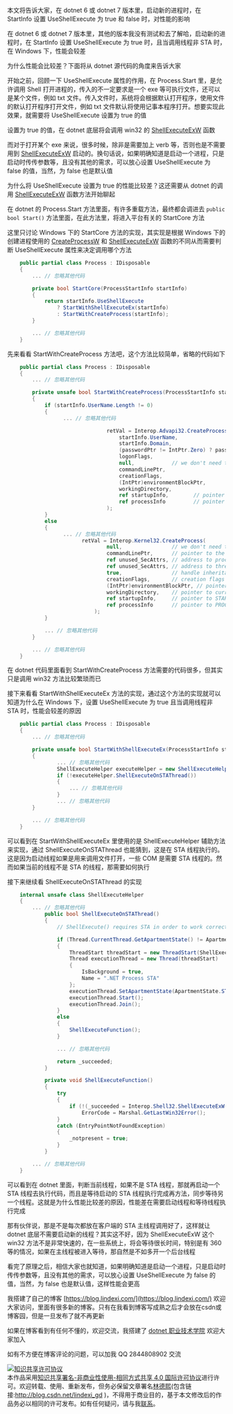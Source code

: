 
本文将告诉大家，在 dotnet 6 或 dotnet 7 版本里，启动新的进程时，在 StartInfo 设置 UseShellExecute 为 true 和 false 时，对性能的影响

<!--more-->


<!-- 发布 -->
<!-- 博客 -->

在 dotnet 6 或 dotnet 7 版本里，其他的版本我没有测试和去了解哈，启动新的进程时，在 StartInfo 设置 UseShellExecute 为 true 时，且当调用线程非 STA 时，在 Windows 下，性能会较差

为什么性能会比较差？下面将从 dotnet 源代码的角度来告诉大家

开始之前，回顾一下 UseShellExecute 属性的作用，在 Process.Start 里，是允许调用 Shell 打开进程的，传入的不一定要求是一个 exe 等可执行文件，还可以是某个文件，例如 txt 文件。传入文件时，系统将会根据默认打开程序，使用文件的默认打开程序打开文件，例如 txt 文件默认将使用记事本程序打开。想要实现此效果，就需要将 UseShellExecute 设置为 true 的值

设置为 true 的值，在 dotnet 底层将会调用 win32 的 [ShellExecuteExW](https://learn.microsoft.com/en-us/windows/win32/api/shellapi/nf-shellapi-shellexecuteexw) 函数

而对于打开某个 exe 来说，很多时候，除非是需要加上 verb 等，否则也是不需要用到 [ShellExecuteExW](https://learn.microsoft.com/en-us/windows/win32/api/shellapi/nf-shellapi-shellexecuteexw) 启动的。换句话说，如果明确知道是启动一个进程，只是启动时传传参数等，且没有其他的需求，可以放心设置 UseShellExecute 为 false 的值，当然，为 false 也是默认值

为什么将 UseShellExecute 设置为 true 的性能比较差？这还需要从 dotnet 的调用 [ShellExecuteExW](https://learn.microsoft.com/en-us/windows/win32/api/shellapi/nf-shellapi-shellexecuteexw) 函数方法开始聊起

在 dotnet 的 Process.Start 方法里面，有许多重载方法，最终都会调进去 `public bool Start()` 方法里面，在此方法里，将进入平台有关的 StartCore 方法

这里只讨论 Windows 下的 StartCore 方法的实现，其实现是根据 Windows 下的创建进程使用的 [CreateProcessW](https://learn.microsoft.com/zh-cn/windows/win32/api/processthreadsapi/nf-processthreadsapi-createprocessw) 和 [ShellExecuteExW](https://learn.microsoft.com/en-us/windows/win32/api/shellapi/nf-shellapi-shellexecuteexw) 函数的不同从而需要判断 UseShellExecute 属性来决定调用哪个方法

```csharp
    public partial class Process : IDisposable
    {
        ... // 忽略其他代码

        private bool StartCore(ProcessStartInfo startInfo)
        {
            return startInfo.UseShellExecute
                ? StartWithShellExecuteEx(startInfo)
                : StartWithCreateProcess(startInfo);
        }

        ... // 忽略其他代码
    }
```

先来看看 StartWithCreateProcess 方法吧，这个方法比较简单，省略的代码如下

```csharp
    public partial class Process : IDisposable
    {
        ... // 忽略其他代码

        private unsafe bool StartWithCreateProcess(ProcessStartInfo startInfo)
        {
            if (startInfo.UserName.Length != 0)
            {
                  ... // 忽略其他代码

                                retVal = Interop.Advapi32.CreateProcessWithLogonW(
                                    startInfo.UserName,
                                    startInfo.Domain,
                                    (passwordPtr != IntPtr.Zero) ? passwordPtr : (IntPtr)passwordInClearTextPtr,
                                    logonFlags,
                                    null,            // we don't need this since all the info is in commandLine
                                    commandLinePtr,
                                    creationFlags,
                                    (IntPtr)environmentBlockPtr,
                                    workingDirectory,
                                    ref startupInfo,        // pointer to STARTUPINFO
                                    ref processInfo         // pointer to PROCESS_INFORMATION
                                );
            }
            else
            {
                  ... // 忽略其他代码
                        retVal = Interop.Kernel32.CreateProcess(
                                null,                // we don't need this since all the info is in commandLine
                                commandLinePtr,      // pointer to the command line string
                                ref unused_SecAttrs, // address to process security attributes, we don't need to inherit the handle
                                ref unused_SecAttrs, // address to thread security attributes.
                                true,                // handle inheritance flag
                                creationFlags,       // creation flags
                                (IntPtr)environmentBlockPtr, // pointer to new environment block
                                workingDirectory,    // pointer to current directory name
                                ref startupInfo,     // pointer to STARTUPINFO
                                ref processInfo      // pointer to PROCESS_INFORMATION
                            );
            }

            ... // 忽略其他代码
        }

        ... // 忽略其他代码
    }
```

在 dotnet 代码里面看到 StartWithCreateProcess 方法需要的代码很多，但其实只是调用 win32 方法比较繁琐而已

接下来看看 StartWithShellExecuteEx 方法的实现，通过这个方法的实现就可以知道为什么在 Windows 下，设置 UseShellExecute 为 true 且当调用线程非 STA 时，性能会较差的原因


```csharp
    public partial class Process : IDisposable
    {
        ... // 忽略其他代码

        private unsafe bool StartWithShellExecuteEx(ProcessStartInfo startInfo)
        {
                ... // 忽略其他代码
                ShellExecuteHelper executeHelper = new ShellExecuteHelper(&shellExecuteInfo);
                if (!executeHelper.ShellExecuteOnSTAThread())
                {
                    ... // 忽略其他代码
                }
                ... // 忽略其他代码
        }

        ... // 忽略其他代码
    }
```

可以看到在 StartWithShellExecuteEx 里使用的是 ShellExecuteHelper 辅助方法来实现，通过 ShellExecuteOnSTAThread 也能猜到，这是在 STA 线程执行的。这是因为启动线程如果是用来调用文件打开，一些 COM 是需要 STA 线程的。然而如果当前的线程不是 STA 的线程，那需要如何执行

接下来继续看 ShellExecuteOnSTAThread 的实现

```csharp
    internal unsafe class ShellExecuteHelper
    {
        ... // 忽略其他代码
            public bool ShellExecuteOnSTAThread()
            {
                // ShellExecute() requires STA in order to work correctly.

                if (Thread.CurrentThread.GetApartmentState() != ApartmentState.STA)
                {
                    ThreadStart threadStart = new ThreadStart(ShellExecuteFunction);
                    Thread executionThread = new Thread(threadStart)
                    {
                        IsBackground = true,
                        Name = ".NET Process STA"
                    };
                    executionThread.SetApartmentState(ApartmentState.STA);
                    executionThread.Start();
                    executionThread.Join();
                }
                else
                {
                    ShellExecuteFunction();
                }

                ... // 忽略其他代码

                return _succeeded;
            }

            private void ShellExecuteFunction()
            {
                try
                {
                    if (!(_succeeded = Interop.Shell32.ShellExecuteExW(_executeInfo)))
                        ErrorCode = Marshal.GetLastWin32Error();
                }
                catch (EntryPointNotFoundException)
                {
                    _notpresent = true;
                }
            }

        ... // 忽略其他代码
    }
```

可以看到在 dotnet 里面，判断当前线程，如果不是 STA 线程，那就再启动一个 STA 线程去执行代码，而且是等待启动的 STA 线程执行完成再方法，同步等待另一个线程。这就是为什么性能比较差的原因，性能差在需要启动线程和等待线程执行完成

那有伙伴说，那是不是每次都放在客户端的 STA 主线程调用好了，这样就让 dotnet 底层不需要启动新的线程？其实这不好，因为 ShellExecuteExW 这个 win32 方法不是非常快速的，在一些系统上，将会等待很长时间，特别是有 360 等的情况，如果在主线程被进入等待，那自然是不如多开一个后台线程

看完了原理之后，相信大家也就知道，如果明确知道是启动一个进程，只是启动时传传参数等，且没有其他的需求，可以放心设置 UseShellExecute 为 false 的值，当然，为 false 也是默认值，这样性能会更高


我搭建了自己的博客 [https://blog.lindexi.com/](https://blog.lindexi.com/) 欢迎大家访问，里面有很多新的博客。只有在我看到博客写成熟之后才会放在csdn或博客园，但是一旦发布了就不再更新

如果在博客看到有任何不懂的，欢迎交流，我搭建了 [dotnet 职业技术学院](https://t.me/dotnet_campus) 欢迎大家加入

如有不方便在博客评论的问题，可以加我 QQ 2844808902 交流

<a rel="license" href="http://creativecommons.org/licenses/by-nc-sa/4.0/"><img alt="知识共享许可协议" style="border-width:0" src="https://licensebuttons.net/l/by-nc-sa/4.0/88x31.png" /></a><br />本作品采用<a rel="license" href="http://creativecommons.org/licenses/by-nc-sa/4.0/">知识共享署名-非商业性使用-相同方式共享 4.0 国际许可协议</a>进行许可。欢迎转载、使用、重新发布，但务必保留文章署名[林德熙](http://blog.csdn.net/lindexi_gd)(包含链接:http://blog.csdn.net/lindexi_gd )，不得用于商业目的，基于本文修改后的作品务必以相同的许可发布。如有任何疑问，请与我[联系](mailto:lindexi_gd@163.com)。